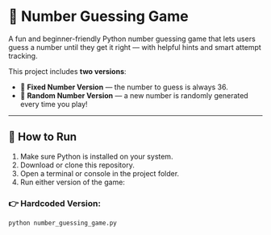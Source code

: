 # 🎯 Number Guessing Game

A fun and beginner-friendly Python number guessing game that lets users guess a number until they get it right — with helpful hints and smart attempt tracking.

This project includes **two versions**:
- 🧮 **Fixed Number Version** — the number to guess is always 36.
- 🎲 **Random Number Version** — a new number is randomly generated every time you play!

---

## 🚀 How to Run

1. Make sure Python is installed on your system.
2. Download or clone this repository.
3. Open a terminal or console in the project folder.
4. Run either version of the game:

### 👉 Hardcoded Version:
```bash
python number_guessing_game.py
